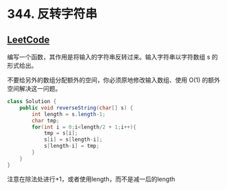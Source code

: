 # 344. 反转字符串

## [LeetCode](https://leetcode-cn.com/problems/reverse-string/)

编写一个函数，其作用是将输入的字符串反转过来。输入字符串以字符数组 s 的形式给出。

不要给另外的数组分配额外的空间，你必须原地修改输入数组、使用 O(1) 的额外空间解决这一问题。

```java
class Solution {
    public void reverseString(char[] s) {
        int length = s.length-1;
        char tmp;
        for(int i = 0;i<length/2 + 1;i++){
            tmp = s[i];
            s[i] = s[length-i];
            s[length-i] = tmp;
        }
    }
}
```

注意在除法处进行+1，或者使用length，而不是减一后的length